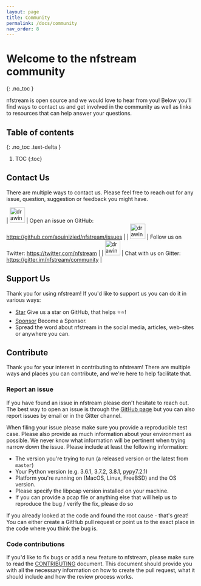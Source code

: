 ```yaml
---
layout: page
title: Community
permalink: /docs/community
nav_order: 8
---
```


# Welcome to the nfstream community
{: .no_toc }

nfstream is open source and we would love to hear from you! Below you'll find ways to contact us and get involved in 
the community as well as links to resources that can help answer your questions.

## Table of contents
{: .no_toc .text-delta }

1. TOC
{:toc}

## Contact Us

There are multiple ways to contact us. Please feel free to reach out for any issue, question, suggestion or feedback you might have.

| [<img src="{{ site.baseurl }}/resources/logo-github.png" alt="drawing" width="40"/>](https://github.com/aouinizied/nfstream/issues) | Open an issue on GitHub: <https://github.com/aouinizied/nfstream/issues> |
| [<img src="{{ site.baseurl }}/resources/logo-twitter.png" alt="drawing" width="40"/>](https://github.com/aouinizied/nfstream/issues) | Follow us on Twitter: <https://twitter.com/nfstream> |
| [<img src="{{ site.baseurl }}/resources/logo-gitter.png" alt="drawing" width="40"/>](https://gitter.im/nfstream/community) | Chat with us on Gitter: <https://gitter.im/nfstream/community> |

## Support Us

Thank you for using nfstream! If you'd like to support us you can do it in various ways:

- <script async defer src="https://buttons.github.io/buttons.js"></script><a class="github-button" href="https://github.com/aouinizied/nfstream" data-icon="octicon-star" data-show-count="true" aria-label="Star aouinizied/nfstream on GitHub">Star</a> Give us a star on GitHub, that helps ⭐⭐!
- <script async defer src="https://buttons.github.io/buttons.js"></script><a class="github-button" href="https://github.com/sponsors/aouinizied" data-icon="octicon-heart" aria-label="Sponsor @aouinizied on GitHub">Sponsor</a> Become a Sponsor.
- Spread the word about nfstream in the social media, articles, web-sites or anywhere you can.

## Contribute

Thank you for your interest in contributing to nfstream! There are multiple ways and places you can contribute, and we're here to help facilitate that.

### Report an issue

If you have found an issue in nfstream please don't hesitate to reach out. The best way to open an issue is through the [GitHub page](https://github.com/aouinizied/nfstream/issues) but you can also report issues by email or in the Gitter channel.

When filing your issue please make sure you provide a reproducible test case. Please also provide as much information about your environment as possible. We never know what information will be pertinent when trying narrow down the issue. Please include at least the following information:

- The version you're trying to run (a released version or the latest from `master`)
- Your Python version (e.g. 3.6.1, 3.7.2, 3.8.1, pypy7.2.1)
- Platform you're running on (MacOS, Linux, FreeBSD) and the OS version.
- Please specify the libpcap version installed on your machine.
- If you can provide a pcap file or anything else that will help us to reproduce the bug / verify the fix, please do so

If you already looked at the code and found the root cause - that's great! You can either create a GitHub pull request or point us to the exact place in the code where you think the bug is.

### Code contributions

If you'd like to fix bugs or add a new feature to nfstream, please make sure to read the [CONTRIBUTING](https://github.com/aouinizied/nfstream/blob/master/.github/CONTRIBUTING.rst) document. This document should provide you with all the necessary information on how to create the pull request, what it should include and how the review process works.
